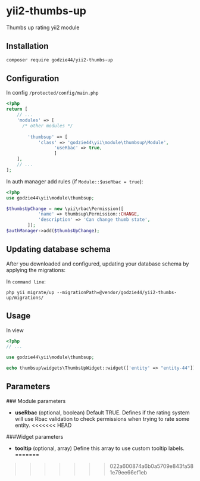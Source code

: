 # yii2-thumbs-up
Thumbs up rating yii2 module

Installation
------------
```bash
composer require godzie44/yii2-thumbs-up
```

Configuration
-------------

In config `/protected/config/main.php`
```php
<?php
return [
	// ...
	'modules' => [
      /* other modules */
        
		'thumbsup' => [
            'class' => 'godzie44\yii\module\thumbsup\Module',
			      'useRbac' => true, 
			      ]
    ],
	// ...
];
```

In auth manager add rules (if `Module::$useRbac = true`):
```php
<?php
use godzie44\yii\module\thumbsup;

$thumbsUpChange = new \yii\rbac\Permission([
            'name' => thumbsup\Permission::CHANGE,
            'description' => 'Can change thumb state',
        ]);
$authManager->add($thumbsUpChange);
```


Updating database schema
------------------------
After you downloaded and configured, updating your database schema by applying the migrations:

In `command line`:
```
php yii migrate/up --migrationPath=@vendor/godzie44/yii2-thumbs-up/migrations/
```

Usage
-----
In view
```php
<?php
// ...

use godzie44\yii\module\thumbsup;

echo thumbsup\widgets\ThumbsUpWidget::widget(['entity' => "entity-44"])

```

Parameters
----------

### Module parameters
* **useRbac** (optional, boolean) Default TRUE. Defines if the rating system will use Rbac validation to check permissions when trying to rate some entity.
<<<<<<< HEAD

###Widget parameters
* **tooltip** (optional, array) Define this array to use custom tooltip labels.
=======
>>>>>>> 022a600874a6b0a5709e843fa581e79ee66ef1eb
